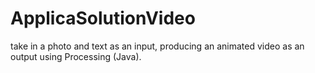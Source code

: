 # ApplicaSolutionVideo
take in a photo and text as an input, producing an animated video as an output using Processing (Java).

